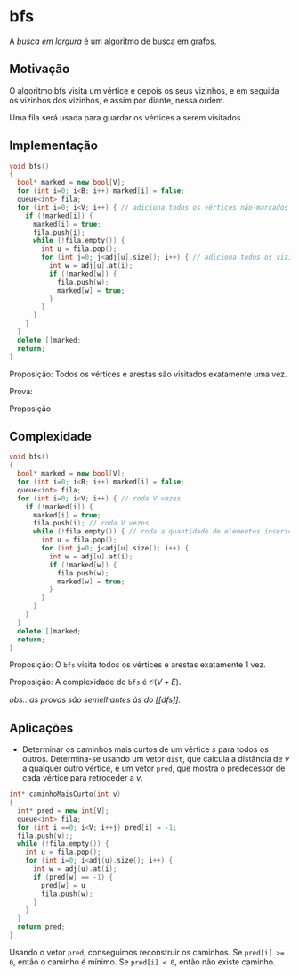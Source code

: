 # bfs

A *busca em largura* é um algoritmo de busca em grafos.

## Motivação

O algoritmo bfs visita um vértice e depois os seus vizinhos, e em seguida os vizinhos dos vizinhos, e assim por diante, nessa ordem.

Uma fila será usada para guardar os vértices a serem visitados.

## Implementação

```cpp
void bfs()
{
  bool* marked = new bool[V];
  for (int i=0; i<B; i++) marked[i] = false;
  queue<int> fila;
  for (int i=0; i<V; i++) { // adiciona todos os vértices não-marcados
    if (!marked[i]) {
      marked[i] = true;
      fila.push(i);
      while (!fila.empty()) {
        int u = fila.pop();
        for (int j=0; j<adj[u].size(); i++) { // adiciona todos os vizinhos
          int w = adj[u].at(i);
          if (!marked[w]) {
            fila.push(w);
            marked[w] = true;
          }
        }
      }
    }
  }
  delete []marked;
  return;
}
```

Proposição: Todos os vértices e arestas são visitados exatamente uma vez.

Prova: 


Proposição

## Complexidade

```cpp
void bfs()
{
  bool* marked = new bool[V];
  for (int i=0; i<B; i++) marked[i] = false;
  queue<int> fila;
  for (int i=0; i<V; i++) { // roda V vezes
    if (!marked[i]) {
      marked[i] = true;
      fila.push(i); // roda V vezes
      while (!fila.empty()) { // roda a quantidade de elementos inseridos na fila, ou seja, V vezes
        int u = fila.pop();
        for (int j=0; j<adj[u].size(); i++) {
          int w = adj[u].at(i);
          if (!marked[w]) {
            fila.push(w);
            marked[w] = true;
          }
        }
      }
    }
  }
  delete []marked;
  return;
}
```

Proposição: O `bfs` visita todos os vértices e arestas exatamente 1 vez.

Proposição: A complexidade do `bfs` é $\mathcal{O}(V+E)$.

*obs.: as provas são semelhantes às do [[dfs]].*

## Aplicações

- Determinar os caminhos mais curtos de um vértice $s$ para todos os outros.
Determina-se usando um vetor `dist`, que calcula a distância de $v$ a qualquer outro vértice, e um vetor `pred`, que mostra o predecessor de cada vértice para retroceder a $v$.

```cpp
int* caminhoMaisCurto(int v)
{
  int* pred = new int[V];
  queue<int> fila;
  for (int i ==0; i<V; i++j) pred[i] = -1;
  fila.push(v):;
  while (!fila.empty()) {
    int u = fila.pop();
    for (int i=0; i<adj(u).size(); i++) {
      int w = adj(u).at(i);
      if (pred[w] == -1) {
        pred[w] = u
        fila.push(w);
      }
    }
  }
  return pred;
}
```
Usando o vetor `pred`, conseguimos reconstruir os caminhos.
Se `pred[i] >= 0`, então o caminho é mínimo.
Se `pred[i] < 0`, então não existe caminho.